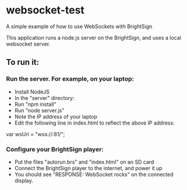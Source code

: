 # websocket-test
A simple example of how to use WebSockets with BrightSign

This application runs a node.js server on the BrightSign, and uses a local websocket server. 

## To run it: 

### Run the server. For example, on your laptop:
* Install NodeJS
* In the "server" directory:
* Run "npm install"
* Run "node server.js"
* Note the IP address of your laptop
* Edit the following line in index.html to reflect the above IP address:

var wsUri = "wss://<ip address of server>:81/";

### Configure your BrightSign player:
* Put the files "autorun.brs" and "index.html" on an SD card
* Connect the BrightSign player to the internet, and power it up
* You should see "RESPONSE: WebSocket rocks" on the connected display.
